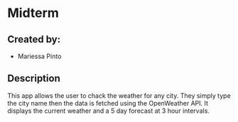 # Midterm

## Created by:
- Mariessa Pinto 

## Description 
This app allows the user to chack the weather for any city. They simply type the city name then the data is fetched using the OpenWeather API. It displays the current weather and a 5 day forecast at 3 hour intervals.
